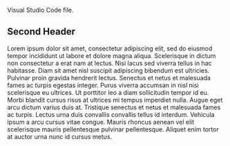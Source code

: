 Visual Studio Code file.

## Second Header
Lorem ipsum dolor sit amet, consectetur adipiscing elit, sed do eiusmod tempor incididunt ut labore et dolore magna aliqua. Scelerisque in dictum non consectetur a erat nam at lectus. Nisi lacus sed viverra tellus in hac habitasse. Diam sit amet nisl suscipit adipiscing bibendum est ultricies. Pulvinar proin gravida hendrerit lectus. Senectus et netus et malesuada fames ac turpis egestas integer. Purus viverra accumsan in nisl nisi scelerisque eu ultrices. Ut porttitor leo a diam sollicitudin tempor id eu. Morbi blandit cursus risus at ultrices mi tempus imperdiet nulla. Augue eget arcu dictum varius duis at. Tristique senectus et netus et malesuada fames ac turpis. Lectus urna duis convallis convallis tellus id interdum. Vehicula ipsum a arcu cursus vitae congue. Mauris rhoncus aenean vel elit scelerisque mauris pellentesque pulvinar pellentesque. Aliquet enim tortor at auctor urna nunc id cursus metus.
